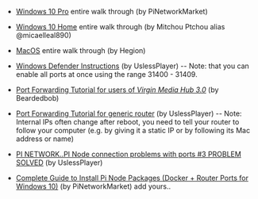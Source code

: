 * [Windows 10 Pro](https://www.youtube.com/watch?v=QBDQeNVRNak) entire walk through (by PiNetworkMarket)

* [Windows 10 Home](https://www.youtube.com/watch?v=D0__7Jw6i0w) entire walk through (by Mitchou Ptchou alias @micaelleal890)

* [MacOS](https://www.hegion.com/setup-guide-for-pi-node/) entire walk through (by Hegion)

* [Windows Defender Instructions](https://www.youtube.com/watch?v=FGTev_X9tXI) (by UslessPlayer) -- Note: that you can enable all ports at once using the range 31400 - 31409. 

* [Port Forwarding Tutorial for users of *Virgin Media Hub 3.0*](https://www.youtube.com/watch?v=WFzSKut0jO4) (by Beardedbob) 

* [Port Forwarding Tutorial for generic router](https://m.youtube.com/watch?v=S6fx8xvkenw&app=m&persist_app=1) (by UslessPlayer) -- Note: Internal IPs often change after reboot, you need to tell your router to follow your computer (e.g. by giving it a static IP or by following its Mac address or name)

* [PI NETWORK..PI Node connection problems with ports #3 PROBLEM SOLVED](https://youtu.be/Zp6iOM5RGAI) (by UslessPlayer)

* [Complete Guide to Install Pi Node Packages  (Docker + Router Ports for Windows 10)](https://www.youtube.com/watch?v=QBDQeNVRNak) (by PiNetworkMarket) add yours..